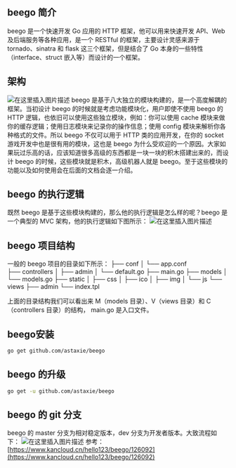 ## beego 简介
beego 是一个快速开发 Go 应用的 HTTP 框架，他可以用来快速开发 API、Web 及后端服务等各种应用，是一个 RESTful 的框架，主要设计灵感来源于 tornado、sinatra 和 flask 这三个框架，但是结合了 Go 本身的一些特性（interface、struct 嵌入等）而设计的一个框架。

## 架构

![在这里插入图片描述](https://i-blog.csdnimg.cn/blog_migrate/c594fe9c664f728cc7c36815669e61ae.png)
beego 是基于八大独立的模块构建的，是一个高度解耦的框架。当初设计 beego 的时候就是考虑功能模块化，用户即使不使用 beego 的 HTTP 逻辑，也依旧可以使用这些独立模块，例如：你可以使用 cache 模块来做你的缓存逻辑；使用日志模块来记录你的操作信息；使用 config 模块来解析你各种格式的文件。所以 beego 不仅可以用于 HTTP 类的应用开发，在你的 socket 游戏开发中也是很有用的模块，这也是 beego 为什么受欢迎的一个原因。大家如果玩过乐高的话，应该知道很多高级的东西都是一块一块的积木搭建出来的，而设计 beego 的时候，这些模块就是积木，高级机器人就是 beego。至于这些模块的功能以及如何使用会在后面的文档会逐一介绍。

## beego 的执行逻辑
既然 beego 是基于这些模块构建的，那么他的执行逻辑是怎么样的呢？beego 是一个典型的 MVC 架构，他的执行逻辑如下图所示：
![在这里插入图片描述](https://i-blog.csdnimg.cn/blog_migrate/fa965e4740a9060585fc75fbea54ccc6.png)
## beego 项目结构
一般的 beego 项目的目录如下所示：
├── conf
│   └── app.conf   
├── controllers
│   ├── admin
│   └── default.go
├── main.go
├── models
│   └── models.go
├── static
│   ├── css
│   ├── ico
│   ├── img
│   └── js
└── views
    ├── admin
    └── index.tpl


上面的目录结构我们可以看出来 M（models 目录）、V（views 目录）和 C（controllers 目录）的结构， main.go 是入口文件。


## beego安装

```bash
go get github.com/astaxie/beego
```

## beego 的升级

```bash
go get -u github.com/astaxie/beego
```

## beego 的 git 分支
beego 的 master 分支为相对稳定版本，dev 分支为开发者版本。大致流程如下：
![在这里插入图片描述](https://i-blog.csdnimg.cn/blog_migrate/e8d986867c69459e49e0bb8f6ccc9944.png)
参考：
[https://www.kancloud.cn/hello123/beego/126092](https://www.kancloud.cn/hello123/beego/126092)

